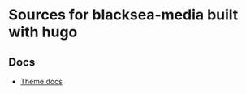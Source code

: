 # Sources for blacksea-media built with hugo

## Docs

- [Theme docs](https://docs.gethugothemes.com/airspace/)
